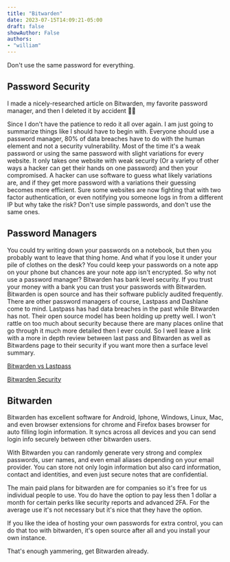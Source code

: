 ```yaml
---
title: "Bitwarden"
date: 2023-07-15T14:09:21-05:00
draft: false
showAuthor: False
authors:
- "william"
---
```


Don't use the same password for everything.

## Password Security

I made a nicely-researched article on Bitwarden, my favorite password manager, and then I deleted it by accident 🤷🏻

Since I don't have the patience to redo it all over again. I am just going to summarize things like I should have to begin with. Everyone should use a password manager, 80% of data breaches have to do with the human element and not a security vulnerability. Most of the time it's a weak password or using the same password with slight variations for every website. It only takes one website with weak security (Or a variety of other ways a hacker can get their hands on one password) and then your compromised. A hacker can use software to guess what likely variations are, and if they get more password with a variations their guessing becomes more efficient. Sure some websites are now fighting that with two factor authentication, or even notifying you someone logs in from a different IP but why take the risk? Don't use simple passwords, and don't use the same ones.

## Password Managers

You could try writing down your passwords on a notebook, but then you probably want to leave that thing home. And what if you lose it under your pile of clothes on the desk? You could keep your passwords on a note app on your phone but chances are your note app isn't encrypted. So why not use a password manager? Bitwarden has bank level security. If you trust your money with a bank you can trust your passwords with Bitwarden. Bitwarden is open source and has their software publicly audited frequently. There are other password managers of course, Lastpass and Dashlane come to mind. Lastpass has had data breaches in the past while Bitwarden has not. Their open source model has been holding up pretty well. I won't rattle on too much about security because there are many places online that go through it much more detailed then I ever could. So I well leave a link with a more in depth review between last pass and Bitwarden as well as Bitwardens page to their security if you want more then a surface level summary.

[Bitwarden vs Lastpass](https://www.safetydetectives.com/blog/lastpass-vs-bitwarden-is-an-open-source-password-manager-better/)

[Bitwarden Security](https://bitwarden.com/help/bitwarden-security-white-paper/)

## Bitwarden

Bitwarden has excellent software for Android, Iphone, Windows, Linux, Mac, and even browser extensions for chrome and Firefox bases browser for auto filling login information. It syncs across all devices and you can send login info securely between other bitwarden users. 

With Bitwarden you can randomly generate very strong and complex passwords, user names, and even email aliases depending on your email provider. You can store not only login information but also card information, contact and identities, and even just secure notes that are confidential.

The main paid plans for bitwarden are for companies so it's free for us individual people to use. You do have the option to pay less then 1 dollar a month for certain perks like security reports and advanced 2FA. For the average use it's not necessary but it's nice that they have the option.

If you like the idea of hosting your own passwords for extra control, you can do that too with bitwarden, it's open source after all and you install your own instance.

That's enough yammering, get Bitwarden already.
